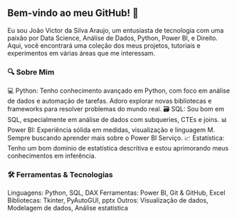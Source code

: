 
## Bem-vindo ao meu GitHub! 👋

Eu sou João Victor da Silva Araujo, um entusiasta de tecnologia com uma paixão por Data Science, Análise de Dados, Python, Power BI, e Direito. Aqui, você encontrará uma coleção dos meus projetos, tutoriais e experimentos em várias áreas que me interessam.

### 🔍 Sobre Mim
💻 Python: Tenho conhecimento avançado em Python, com foco em análise de dados e automação de tarefas. Adoro explorar novas bibliotecas e frameworks para resolver problemas do mundo real.
🗃️ SQL: Sou bom em SQL, especialmente em análise de dados com subqueries, CTEs e joins.
📊 Power BI: Experiência sólida em medidas, visualização e linguagem M. Sempre buscando aprender mais sobre o Power BI Serviço.
📈 Estatística: Tenho um bom domínio de estatística descritiva e estou aprimorando meus conhecimentos em inferência.

### 🛠️ Ferramentas & Tecnologias
Linguagens: Python, SQL, DAX
Ferramentas: Power BI, Git & GitHub, Excel
Bibliotecas: Tkinter, PyAutoGUI, pptx
Outros: Visualização de dados, Modelagem de dados, Análise estatística
